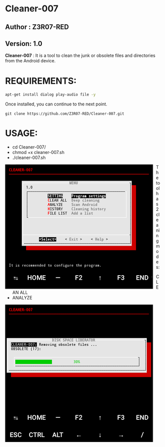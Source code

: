 # Cleaner-007
## Author : Z3R07-RED
## Version: 1.0

**Cleaner-007** : It is a tool to clean the junk or obsolete files and directories from the Android device.

REQUIREMENTS:
======
```bash
apt-get install dialog play-audio file -y
```

Once installed, you can continue to the next point.

```
git clone https://github.com/Z3R07-RED/Cleaner-007.git
```

USAGE:
======
* cd Cleaner-007/
* chmod +x cleaner-007.sh
* ./cleaner-007.sh

<p align="center">
<img src="Imag/cleaner-007.png"
    alt="cleaner-007"
    style="float: left; margin-right: 10px;" />
</p>

The tool has 2 cleaning modes:

* CLEAN ALL
* ANALYZE

<p align="center">
<img src="Imag/cleaner007.png"
    alt="cleaner-007"
    style="float: left; margin-right: 10px;" />
</p>
